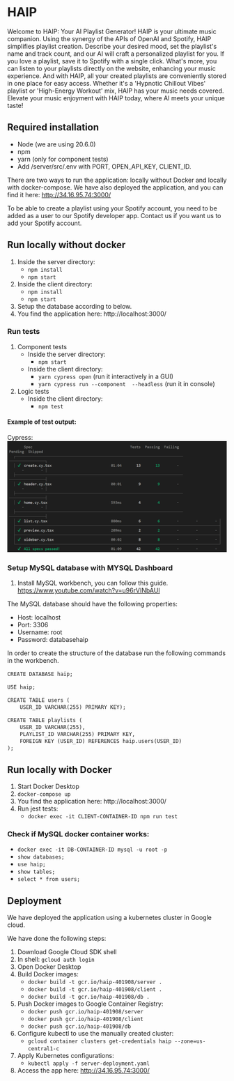 # HAIP

Welcome to HAIP: Your AI Playlist Generator! HAIP is your ultimate music companion. Using the synergy of the APIs of OpenAI and Spotify, HAIP simplifies playlist creation. Describe your desired mood, set the playlist's name and track count, and our AI will craft a personalized playlist for you. If you love a playlist, save it to Spotify with a single click. What's more, you can listen to your playlists directly on the website, enhancing your music experience. And with HAIP, all your created playlists are conveniently stored in one place for easy access. Whether it's a 'Hypnotic Chillout Vibes' playlist or 'High-Energy Workout' mix, HAIP has your music needs covered. Elevate your music enjoyment with HAIP today, where AI meets your unique taste!

## Required installation
- Node (we are using 20.6.0)
- npm
- yarn (only for component tests)
- Add /server/src/.env with PORT, OPEN_API_KEY, CLIENT_ID. 

There are two ways to run the application: locally without Docker and locally with docker-compose. We have also deployed the application, and you can find it here: http://34.16.95.74:3000/

To be able to create a playlist using your Spotify account, you need to be added as a user to our Spotify developer app. Contact us if you want us to add your Spotify account.

## Run locally without docker
1. Inside the server directory:
    - `npm install`
    - `npm start`
2. Inside the client directory:
    - `npm install`
    - `npm start`
3. Setup the database according to below.
4. You find the application here: http://localhost:3000/

### Run tests
1. Component tests
    - Inside the server directory:
        - `npm start`
    - Inside the client directory:
        - `yarn cypress open` (run it interactively in a GUI)
        - `yarn cypress run --component  --headless` (run it in console)
2. Logic tests
    - Inside the client directory:
        - `npm test`

#### Example of test output:
Cypress:
![Cypress](cypress_tests.png)

### Setup MySQL database with MYSQL Dashboard

1. Install MySQL workbench, you can follow this guide.
https://www.youtube.com/watch?v=u96rVINbAUI

The MySQL database should have the following properties:
- Host: localhost
- Port: 3306
- Username: root
- Password: databasehaip

In order to create the structure of the database run the following commands in the workbench.

```
CREATE DATABASE haip;
```

```
USE haip;
```

```
CREATE TABLE users (
    USER_ID VARCHAR(255) PRIMARY KEY);
```

```
CREATE TABLE playlists (
    USER_ID VARCHAR(255),
    PLAYLIST_ID VARCHAR(255) PRIMARY KEY,
    FOREIGN KEY (USER_ID) REFERENCES haip.users(USER_ID)
);
```

## Run locally with Docker

1. Start Docker Desktop
2. `docker-compose up`
3. You find the application here: http://localhost:3000/
4. Run jest tests:
    - `docker exec -it CLIENT-CONTAINER-ID npm run test`

### Check if MySQL docker container works:

- `docker exec -it DB-CONTAINER-ID mysql -u root -p`
- `show databases;`
- `use haip;`
- `show tables;`
- `select * from users;`

## Deployment

We have deployed the application using a kubernetes cluster in Google cloud.

We have done the following steps:

1. Download Google Cloud SDK shell
2. In shell: `gcloud auth login`
3. Open Docker Desktop
4. Build Docker images:
    - `docker build -t gcr.io/haip-401908/server .`
    - `docker build -t gcr.io/haip-401908/client .`
    - `docker build -t gcr.io/haip-401908/db .`
5. Push Docker images to Google Container Registry:
    - `docker push gcr.io/haip-401908/server`
    - `docker push gcr.io/haip-401908/client`
    - `docker push gcr.io/haip-401908/db`
6. Configure kubectl to use the manually created cluster:
    - `gcloud container clusters get-credentials haip --zone=us-central1-c`
7. Apply Kubernetes configurations:
    - `kubectl apply -f server-deployment.yaml`
8. Access the app here: http://34.16.95.74:3000/

